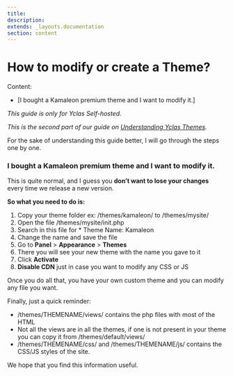 ```yaml
---
title:
description:
extends: _layouts.documentation
section: content
---
```



# How to modify or create a Theme?

Content:
-   [I bought a Kamaleon premium theme and I want to modify it.]

*This guide is only for Yclas Self-hosted.*

 *This is the second part of our guide on  [Understanding Yclas Themes](technical-understanding-yclas-themes).*
 
For the sake of understanding this guide better, I will go through the steps one by one.

### I bought a Kamaleon premium theme and I want to modify it.

This is quite normal, and I guess you  **don’t want to lose your changes**  every time we release a new version.

**So what you need to do is:**

1.  Copy your theme folder ex: /themes/kamaleon/ to /themes/mysite/
2.  Open the file /themes/mysite/init.php
3.  Search in this file for * Theme Name: Kamaleon
4.  Change the name and save the file
5.  Go to  **Panel**  >  **Appearance**  >  **Themes**
6.  There you will see your new theme with the name you gave to it
7.  Click  **Activate**
8.  **Disable CDN**  just in case you want to modify any CSS or JS

Once you do all that, you have your own custom theme and you can modify any file you want.

Finally, just a quick reminder:

-   /themes/THEMENAME/views/ contains the php files with most of the HTML
-   Not all the views are in all the themes, if one is not present in your theme you can copy it from /themes/default/views/
-   /themes/THEMENAME/css/ and /themes/THEMENAME/js/ contains the CSS/JS styles of the site.

We hope that you find this information useful.
